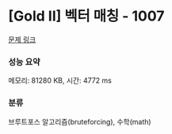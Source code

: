 # [Gold II] 벡터 매칭 - 1007 

[문제 링크](https://www.acmicpc.net/problem/1007) 

### 성능 요약

메모리: 81280 KB, 시간: 4772 ms

### 분류

브루트포스 알고리즘(bruteforcing), 수학(math)

